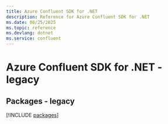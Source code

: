 ```yaml
---
title: Azure Confluent SDK for .NET
description: Reference for Azure Confluent SDK for .NET
ms.date: 08/25/2025
ms.topic: reference
ms.devlang: dotnet
ms.service: confluent
---
```

# Azure Confluent SDK for .NET - legacy
## Packages - legacy
[!INCLUDE [packages](confluent-index.md)]